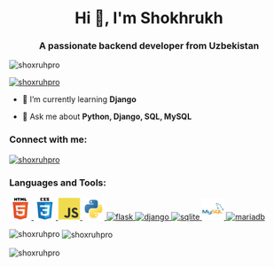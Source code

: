 <h1 align="center">Hi 👋, I'm Shokhrukh</h1>
<h3 align="center">A passionate backend developer from Uzbekistan</h3>

<p align="left"> <img src="https://komarev.com/ghpvc/?username=shoxruhpro&label=Profile%20views&color=0e75b6&style=flat" alt="shoxruhpro" /> </p>

<p align="left"> <a href="https://github.com/ryo-ma/github-profile-trophy"><img src="https://github-profile-trophy.vercel.app/?username=shoxruhpro" alt="shoxruhpro" /></a> </p>

- 🌱 I’m currently learning **Django**

- 💬 Ask me about **Python, Django, SQL, MySQL**

<h3 align="left">Connect with me:</h3>
<p align="left">
<a href="https://instagram.com/shoxruhpro" target="blank"><img align="center" src="https://raw.githubusercontent.com/rahuldkjain/github-profile-readme-generator/master/src/images/icons/Social/instagram.svg" alt="shoxruhpro" height="30" width="40" /></a>
</p>

<h3 align="left">Languages and Tools:</h3>
<p align="left">
<!-- Frontend -->
  <a href="https://www.w3.org/html/" target="_blank" rel="noreferrer"> <img src="https://raw.githubusercontent.com/devicons/devicon/master/icons/html5/html5-original-wordmark.svg" alt="html5" width="40" height="40"/> </a>
  <a href="https://www.w3schools.com/css/" target="_blank" rel="noreferrer"> <img src="https://raw.githubusercontent.com/devicons/devicon/master/icons/css3/css3-original-wordmark.svg" alt="css3" width="40" height="40"/> </a> 
  <a href="https://developer.mozilla.org/en-US/docs/Web/JavaScript" target="_blank" rel="noreferrer"> <img src="https://raw.githubusercontent.com/devicons/devicon/master/icons/javascript/javascript-original.svg" alt="javascript" width="40" height="40"/> </a>
  <a href="https://www.python.org" target="_blank" rel="noreferrer"> <img src="https://raw.githubusercontent.com/devicons/devicon/master/icons/python/python-original.svg" alt="python" width="40" height="40"/> </a>
  <a href="https://flask.palletsprojects.com/" target="_blank" rel="noreferrer"> <img src="https://www.vectorlogo.zone/logos/pocoo_flask/pocoo_flask-icon.svg" alt="flask" width="40" height="40"/> </a>
  <a href="https://www.djangoproject.com/" target="_blank" rel="noreferrer"> <img src="https://cdn.worldvectorlogo.com/logos/django.svg" alt="django" width="40" height="40"/> </a> 
  <a href="https://www.sqlite.org/" target="_blank" rel="noreferrer"> <img src="https://www.vectorlogo.zone/logos/sqlite/sqlite-icon.svg" alt="sqlite" width="40" height="40"/> </a>
  <a href="https://www.mysql.com/" target="_blank" rel="noreferrer"> <img src="https://raw.githubusercontent.com/devicons/devicon/master/icons/mysql/mysql-original-wordmark.svg" alt="mysql" width="40" height="40"/> </a>
  <a href="https://mariadb.org/" target="_blank" rel="noreferrer"> <img src="https://www.vectorlogo.zone/logos/mariadb/mariadb-icon.svg" alt="mariadb" width="40" height="40"/> </a>
</p>

<p><img align="left" src="https://github-readme-stats.vercel.app/api/top-langs?username=shoxruhpro&show_icons=true&locale=en&layout=compact" alt="shoxruhpro" /></p>

<p>&nbsp;<img align="center" src="https://github-readme-stats.vercel.app/api?username=shoxruhpro&show_icons=true&locale=en" alt="shoxruhpro" /></p>

<p><img align="center" src="https://github-readme-streak-stats.herokuapp.com/?user=shoxruhpro&" alt="shoxruhpro" /></p>
